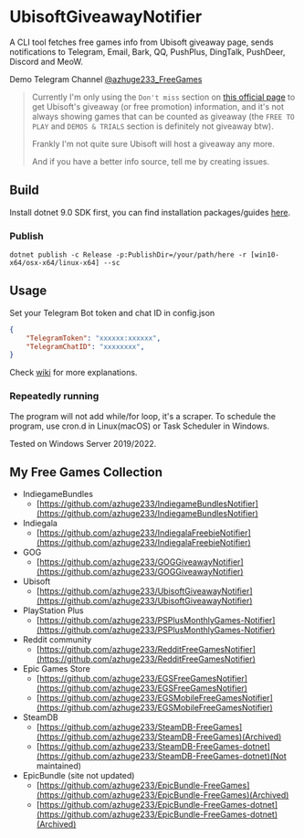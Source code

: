 # UbisoftGiveawayNotifier
A CLI tool fetches free games info from Ubisoft giveaway page, sends notifications to Telegram, Email, Bark, QQ, PushPlus, DingTalk, PushDeer, Discord and MeoW.

Demo Telegram Channel [@azhuge233_FreeGames](https://t.me/azhuge233_FreeGames)

> Currently I'm only using the `Don't miss` section on [this official page](https://www.ubisoft.com/en-us/games/free) to get Ubisoft's giveaway (or free promotion) information, and it's not always showing games that can be counted as giveaway (the `FREE TO PLAY` and `DEMOS & TRIALS` section is definitely not giveaway btw).
> 
> Frankly I'm not quite sure Ubisoft will host a giveaway any more.
> 
> And if you have a better info source, tell me by creating issues.

## Build

Install dotnet 9.0 SDK first, you can find installation packages/guides [here](https://dotnet.microsoft.com/download).

### Publish

```
dotnet publish -c Release -p:PublishDir=/your/path/here -r [win10-x64/osx-x64/linux-x64] --sc
```

## Usage

Set your Telegram Bot token and chat ID in config.json

```json
{
	"TelegramToken": "xxxxxx:xxxxxx",
	"TelegramChatID": "xxxxxxxx",
}
```

Check [wiki](https://github.com/azhuge233/UbisoftGiveawayNotifier/wiki) for more explanations.

### Repeatedly running

The program will not add while/for loop, it's a scraper. To schedule the program, use cron.d in Linux(macOS) or Task Scheduler in Windows.

Tested on Windows Server 2019/2022.

## My Free Games Collection

- IndiegameBundles
    - [https://github.com/azhuge233/IndiegameBundlesNotifier](https://github.com/azhuge233/IndiegameBundlesNotifier)
- Indiegala
    - [https://github.com/azhuge233/IndiegalaFreebieNotifier](https://github.com/azhuge233/IndiegalaFreebieNotifier)
- GOG
    - [https://github.com/azhuge233/GOGGiveawayNotifier](https://github.com/azhuge233/GOGGiveawayNotifier)
- Ubisoft
    - [https://github.com/azhuge233/UbisoftGiveawayNotifier](https://github.com/azhuge233/UbisoftGiveawayNotifier)
- PlayStation Plus
    - [https://github.com/azhuge233/PSPlusMonthlyGames-Notifier](https://github.com/azhuge233/PSPlusMonthlyGames-Notifier)
- Reddit community
    - [https://github.com/azhuge233/RedditFreeGamesNotifier](https://github.com/azhuge233/RedditFreeGamesNotifier)
- Epic Games Store
    - [https://github.com/azhuge233/EGSFreeGamesNotifier](https://github.com/azhuge233/EGSFreeGamesNotifier)
    - [https://github.com/azhuge233/EGSMobileFreeGamesNotifier](https://github.com/azhuge233/EGSMobileFreeGamesNotifier)
- SteamDB
    - [https://github.com/azhuge233/SteamDB-FreeGames](https://github.com/azhuge233/SteamDB-FreeGames)(Archived)
    - [https://github.com/azhuge233/SteamDB-FreeGames-dotnet](https://github.com/azhuge233/SteamDB-FreeGames-dotnet)(Not maintained)
- EpicBundle (site not updated)
    - [https://github.com/azhuge233/EpicBundle-FreeGames](https://github.com/azhuge233/EpicBundle-FreeGames)(Archived)
    - [https://github.com/azhuge233/EpicBundle-FreeGames-dotnet](https://github.com/azhuge233/EpicBundle-FreeGames-dotnet)(Archived)
